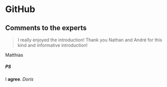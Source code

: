 # GitHub
## Comments to the experts
>I really enjoyed the introduction! Thank you Nathan and André for this kind and informative introduction!

Matthias 

##### PS
I **agree**.
*Doris*
